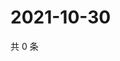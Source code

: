# 2021-10-30

共 0 条

<!-- BEGIN WEIBO -->
<!-- 最后更新时间 Sat Oct 30 2021 09:54:24 GMT+0800 (China Standard Time) -->

<!-- END WEIBO -->
